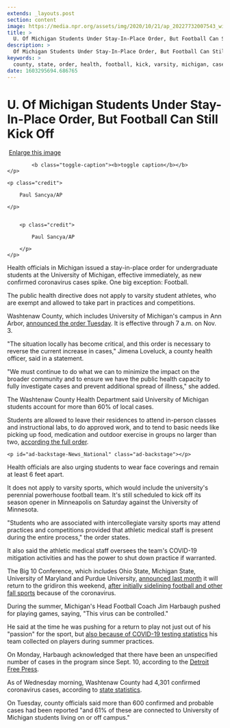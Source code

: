 ```yaml
--- 
extends: _layouts.post 
section: content 
image: https://media.npr.org/assets/img/2020/10/21/ap_20227732007543_wide-3d512eb7848ecf1184ce18a3f3f07292c2a0a2da.jpg?s=1400 
title: > 
  U. Of Michigan Students Under Stay-In-Place Order, But Football Can Still Kick Off 
description: > 
  Of Michigan Students Under Stay-In-Place Order, But Football Can Still Kick OffEnlarge this image toggle caption Paul Sancya/AP Paul Sancya/APHealth officials in Michigan issued a stay-in-place order for undergraduate students at the University of Michigan, effective immediately, as new confirmed coronavirus cases spike."The situation locally has become critical, and this order is necessary to reverse the current increase in cases," Jimena Loveluck, a county health officer, said in a statement.The Washtenaw County Health Department said University of Michigan students account for more than 60% of local cases.The Big 10 Conference, which includes Ohio State, Michigan State, University of Maryland and Purdue University, announced last month it will return to the gridiron this weekend, after initially sidelining football and other fall sports because of the coronavirus.On Tuesday, county officials said more than 600 confirmed and probable cases had been reported "and 61% of these are connected to University of Michigan students living on or off campus." 
keywords: > 
  county, state, order, health, football, kick, varsity, michigan, cases, stayinplace, university, students 
date: 1603295694.686765 
--- 
```

<div><p class="storytitle">
      <h1>U. Of Michigan Students Under Stay-In-Place Order, But Football Can Still Kick Off</h1>
   
   
   
</p><img src="https://media.npr.org/assets/img/2020/10/21/ap_20227732007543-8df0f0094fe81bcc72baba9129b46fe77b45b363-s1100-c15.jpg" class="img lazyOnLoad" alt="">
        <a class="enlargelink" href="https://media.npr.org/assets/img/2020/10/21/ap_20227732007543-8df0f0094fe81bcc72baba9129b46fe77b45b363-s1200.jpg">Enlarge this image</a>
        <p class="caption-wrap">
         


            <b class="toggle-caption"><b>toggle caption</b></b>
    </p>

    <p class="credit">
        
        Paul Sancya/AP
        
    </p>
<img alt="">
    <p class="image_data">
         
        <p class="credit">
            
            Paul Sancya/AP
            
        </p>
    </p>
<p>Health officials in Michigan issued a stay-in-place order for undergraduate students at the University of Michigan, effective immediately, as new confirmed coronavirus cases spike. One big exception: Football.</p>   <p>The public health directive does not apply to varsity student athletes, who are exempt and allowed to take part in practices and competitions. </p>   <p>Washtenaw County, which includes University of Michigan's campus in Ann Arbor, <a href="https://www.washtenaw.org/CivicAlerts.aspx?AID=1217">announced the order Tuesday</a>. It is effective through 7 a.m. on Nov. 3. </p>   <p>"The situation locally has become critical, and this order is necessary to reverse the current increase in cases," Jimena Loveluck, a county health officer, said in a statement. </p>   <p>"We must continue to do what we can to minimize the impact on the broader community and to ensure we have the public health capacity to fully investigate cases and prevent additional spread of illness," she added. </p>   <p>The Washtenaw County Health Department said University of Michigan students account for more than 60% of local cases. </p>   <p>Students are allowed to leave their residences to attend in-person classes and instructional labs, to do approved work, and to tend to basic needs like picking up food, medication and outdoor exercise in groups no larger than two, <a href="https://www.washtenaw.org/DocumentCenter/View/18386/Order---Stay-in-place-Order---Final-Oct-20?bidId=">according the full order</a>. </p>   
    

    <p id="ad-backstage-News_National" class="ad-backstage"></p>

   <p>Health officials are also urging students to wear face coverings and remain at least 6 feet apart. </p>   <p>It does not apply to varsity sports, which would include the university's perennial powerhouse football team. It's still scheduled to kick off its season opener in Minneapolis on Saturday against the University of Minnesota. </p>   <p>"Students who are associated with intercollegiate varsity sports may attend practices and competitions provided that athletic medical staff is present during the entire process," the order states. </p>   <p>It also said the athletic medical staff oversees the team's COVID-19 mitigation activities and has the power to shut down practice if warranted. </p>   <p>The Big 10 Conference, which includes Ohio State, Michigan State, University of Maryland and Purdue University, <a href="https://www.npr.org/sections/coronavirus-live-updates/2020/09/16/913522262/big-ten-reverses-decision-will-start-football-season-in-october">announced last month</a> it will return to the gridiron this weekend, <a href="https://www.npr.org/sections/coronavirus-live-updates/2020/08/11/901081822/the-big-ten-postpones-football-other-fall-sports-over-coronavirus-concerns">after initially sidelining football and other fall sports</a> because of the coronavirus.   </p>   <p>During the summer, Michigan's Head Football Coach Jim Harbaugh pushed for playing games, saying, "This virus can be controlled."</p>   <p>He said at the time he was pushing for a return to play not just out of his "passion" for the sport, but <a href="https://www.documentcloud.org/documents/7032762-Harbaugh-Statement.html">also because of COVID-19 testing statistics</a> his team collected on players during summer practices. </p>   <p>On Monday, Harbaugh acknowledged that there have been an unspecified number of cases in the program since Sept. 10, according to the <a href="https://www.freep.com/story/sports/college/university-michigan/wolverines/2020/10/20/u-m-stay-home-order-michigan-football-schedule/5994774002/">Detroit Free Press</a>. </p>   <p>As of Wednesday morning, Washtenaw County had 4,301 confirmed coronavirus cases, according to <a href="https://www.michigan.gov/coronavirus/">state statistics</a>. </p>   <p>On Tuesday, county officials said more than 600 confirmed and probable cases had been reported "and 61% of these are connected to University of Michigan students living on or off campus."</p>
</div>